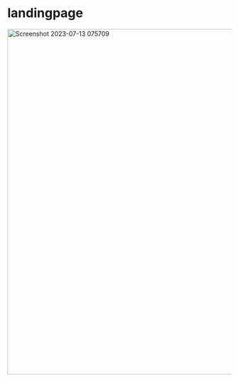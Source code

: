 # landingpage

<img width="777" alt="Screenshot 2023-07-13 075709" src="https://github.com/PradipDhrutlahare/landingpage/assets/88144376/46c48d6a-95df-4f91-96be-07755a9055f7">
